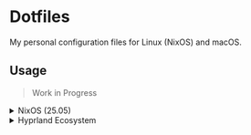 # Dotfiles

My personal configuration files for Linux (NixOS) and macOS.

## Usage

> Work in Progress

<details>
    <summary>NixOS (25.05)</summary>

    ```sh
    stow nixos # using GNU Stow
    ```
</details>

<details>
    <summary>Hyprland Ecosystem</summary>

    ```sh
    stow hypr # using GNU Stow
    ```
</details>

